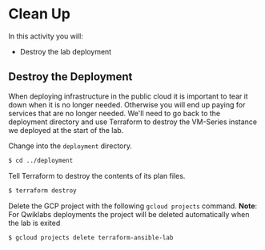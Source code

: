 # Clean Up

In this activity you will:

* Destroy the lab deployment

## Destroy the Deployment

When deploying infrastructure in the public cloud it is important to tear it down when it is no longer needed.  Otherwise you will end up paying for services that are no longer needed. We'll need to go back to the deployment directory and use Terraform to destroy the VM-Series instance we deployed at the start of the lab.

Change into the `deployment` directory.

~~~bash
$ cd ../deployment
~~~

Tell Terraform to destroy the contents of its plan files.

~~~bash
$ terraform destroy
~~~

Delete the GCP project with the following `gcloud projects` command.
**Note**: For Qwiklabs deployments the project will be deleted automatically when the lab is exited

~~~bash
$ gcloud projects delete terraform-ansible-lab
~~~


